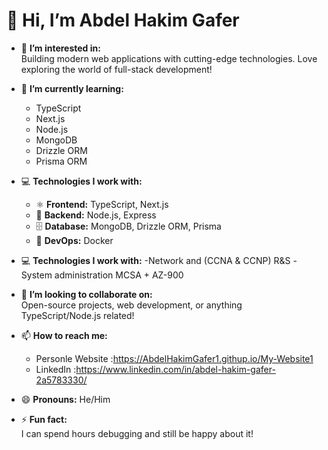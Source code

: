 # 👋 Hi, I’m Abdel Hakim Gafer

- 👀 **I’m interested in:**  
  Building modern web applications with cutting-edge technologies. Love exploring the world of full-stack development!  

- 🌱 **I’m currently learning:**  
  - TypeScript  
  - Next.js  
  - Node.js  
  - MongoDB  
  - Drizzle ORM  
  - Prisma ORM  

- 💻 **Technologies I work with:**  
  - ⚛️ **Frontend:** TypeScript, Next.js  
  - 🚀 **Backend:** Node.js, Express  
  - 🗄️ **Database:** MongoDB, Drizzle ORM, Prisma  
  - 🐳 **DevOps:** Docker

- 💻 **Technologies I work with:**
      -Network and (CCNA & CCNP) R&S
      -System  administration MCSA + AZ-900
  
- 💞️ **I’m looking to collaborate on:**  
  Open-source projects, web development, or anything TypeScript/Node.js related!

- 📫 **How to reach me:**
  - Personle Website  :https://AbdelHakimGafer1.githup.io/My-Website1
  - LinkedIn          :https://www.linkedin.com/in/abdel-hakim-gafer-2a5783330/ 

- 😄 **Pronouns:** He/Him

- ⚡ **Fun fact:**  
  I can spend hours debugging and still be happy about it!



<!---
AbdelHakimGafer1/AbdelHakimGafer1 is a ✨ special ✨ repository because its `README.md` (this file) appears on your GitHub profile.
You can click the Preview link to take a look at your changes.
--->
